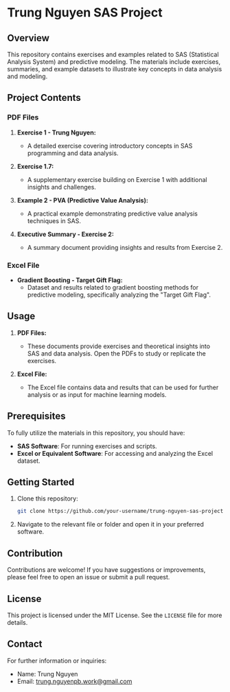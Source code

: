 # Trung Nguyen SAS Project

## Overview
This repository contains exercises and examples related to SAS (Statistical Analysis System) and predictive modeling. The materials include exercises, summaries, and example datasets to illustrate key concepts in data analysis and modeling.

## Project Contents

### PDF Files

1. **Exercise 1 - Trung Nguyen:**
   - A detailed exercise covering introductory concepts in SAS programming and data analysis.

2. **Exercise 1.7:**
   - A supplementary exercise building on Exercise 1 with additional insights and challenges.

3. **Example 2 - PVA (Predictive Value Analysis):**
   - A practical example demonstrating predictive value analysis techniques in SAS.

4. **Executive Summary - Exercise 2:**
   - A summary document providing insights and results from Exercise 2.

### Excel File

- **Gradient Boosting - Target Gift Flag:**
  - Dataset and results related to gradient boosting methods for predictive modeling, specifically analyzing the "Target Gift Flag".

## Usage
1. **PDF Files:**
   - These documents provide exercises and theoretical insights into SAS and data analysis. Open the PDFs to study or replicate the exercises.

2. **Excel File:**
   - The Excel file contains data and results that can be used for further analysis or as input for machine learning models.

## Prerequisites
To fully utilize the materials in this repository, you should have:

- **SAS Software**: For running exercises and scripts.
- **Excel or Equivalent Software**: For accessing and analyzing the Excel dataset.

## Getting Started
1. Clone this repository:
   ```bash
   git clone https://github.com/your-username/trung-nguyen-sas-project.git
   ```
2. Navigate to the relevant file or folder and open it in your preferred software.

## Contribution
Contributions are welcome! If you have suggestions or improvements, please feel free to open an issue or submit a pull request.

## License
This project is licensed under the MIT License. See the `LICENSE` file for more details.

## Contact
For further information or inquiries:
- Name: Trung Nguyen
- Email: trung.nguyenpb.work@gmail.com
